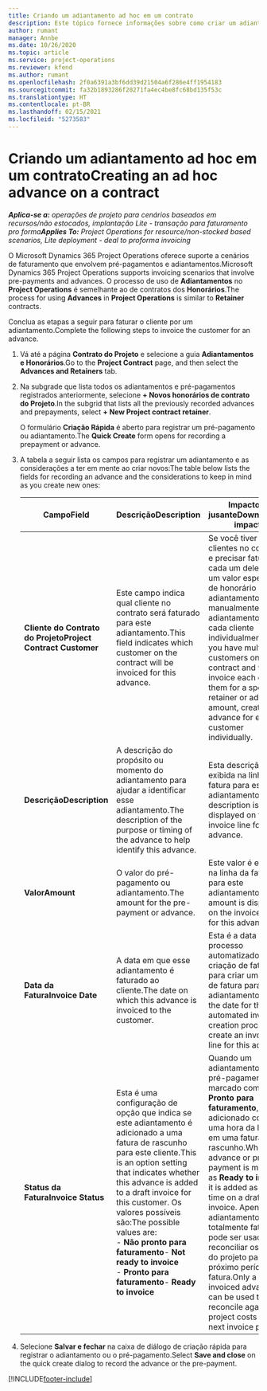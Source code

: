 ```yaml
---
title: Criando um adiantamento ad hoc em um contrato
description: Este tópico fornece informações sobre como criar um adiantamento em um contrato, conforme necessário.
author: rumant
manager: Annbe
ms.date: 10/26/2020
ms.topic: article
ms.service: project-operations
ms.reviewer: kfend
ms.author: rumant
ms.openlocfilehash: 2f0a6391a3bf6dd39d21504a6f286e4ff1954183
ms.sourcegitcommit: fa32b1893286f20271fa4ec4be8fc68bd135f53c
ms.translationtype: HT
ms.contentlocale: pt-BR
ms.lasthandoff: 02/15/2021
ms.locfileid: "5273583"
---
```

# <a name="creating-an-ad-hoc-advance-on-a-contract"></a><span data-ttu-id="fa40f-103">Criando um adiantamento ad hoc em um contrato</span><span class="sxs-lookup"><span data-stu-id="fa40f-103">Creating an ad hoc advance on a contract</span></span>

<span data-ttu-id="fa40f-104">_**Aplica-se a:** operações de projeto para cenários baseados em recursos/não estocados, implantação Lite - transação para faturamento pro forma_</span><span class="sxs-lookup"><span data-stu-id="fa40f-104">_**Applies To:** Project Operations for resource/non-stocked based scenarios, Lite deployment - deal to proforma invoicing_</span></span>

<span data-ttu-id="fa40f-105">O Microsoft Dynamics 365 Project Operations oferece suporte a cenários de faturamento que envolvem pré-pagamentos e adiantamentos.</span><span class="sxs-lookup"><span data-stu-id="fa40f-105">Microsoft Dynamics 365 Project Operations supports invoicing scenarios that involve pre-payments and advances.</span></span> <span data-ttu-id="fa40f-106">O processo de uso de **Adiantamentos** no **Project Operations** é semelhante ao de contratos dos **Honorários**.</span><span class="sxs-lookup"><span data-stu-id="fa40f-106">The process for using **Advances** in **Project Operations** is similar to **Retainer** contracts.</span></span> 

<span data-ttu-id="fa40f-107">Conclua as etapas a seguir para faturar o cliente por um adiantamento.</span><span class="sxs-lookup"><span data-stu-id="fa40f-107">Complete the following steps to invoice the customer for an advance.</span></span>

1. <span data-ttu-id="fa40f-108">Vá até a página **Contrato do Projeto** e selecione a guia **Adiantamentos e Honorários**.</span><span class="sxs-lookup"><span data-stu-id="fa40f-108">Go to the **Project Contract** page, and then select the **Advances and Retainers** tab.</span></span>
2. <span data-ttu-id="fa40f-109">Na subgrade que lista todos os adiantamentos e pré-pagamentos registrados anteriormente, selecione **+ Novos honorários de contrato do Projeto**.</span><span class="sxs-lookup"><span data-stu-id="fa40f-109">In the subgrid that lists all the previously recorded advances and prepayments, select **+ New Project contract retainer**.</span></span> 

    <span data-ttu-id="fa40f-110">O formulário **Criação Rápida** é aberto para registrar um pré-pagamento ou adiantamento.</span><span class="sxs-lookup"><span data-stu-id="fa40f-110">The **Quick Create** form opens for recording a prepayment or advance.</span></span>
    
3. <span data-ttu-id="fa40f-111">A tabela a seguir lista os campos para registrar um adiantamento e as considerações a ter em mente ao criar novos:</span><span class="sxs-lookup"><span data-stu-id="fa40f-111">The table below lists the fields for recording an advance and the considerations to keep in mind as you create new ones:</span></span>

    | <span data-ttu-id="fa40f-112">Campo</span><span class="sxs-lookup"><span data-stu-id="fa40f-112">Field</span></span> | <span data-ttu-id="fa40f-113">Descrição</span><span class="sxs-lookup"><span data-stu-id="fa40f-113">Description</span></span> | <span data-ttu-id="fa40f-114">Impacto a jusante</span><span class="sxs-lookup"><span data-stu-id="fa40f-114">Downstream impact</span></span> |
    | --- | --- | --- |
    | <span data-ttu-id="fa40f-115">**Cliente do Contrato do Projeto**</span><span class="sxs-lookup"><span data-stu-id="fa40f-115">**Project Contract Customer**</span></span> | <span data-ttu-id="fa40f-116">Este campo indica qual cliente no contrato será faturado para este adiantamento.</span><span class="sxs-lookup"><span data-stu-id="fa40f-116">This field indicates which customer on the contract will be invoiced for this advance.</span></span> | <span data-ttu-id="fa40f-117">Se você tiver vários clientes no contrato e precisar faturar cada um deles por um valor específico de honorário ou adiantamento, crie manualmente um adiantamento para cada cliente individualmente.</span><span class="sxs-lookup"><span data-stu-id="fa40f-117">If you have multiple customers on the contract and want to invoice each of them for a specific retainer or advance amount, create an advance for each customer individually.</span></span> |
    | <span data-ttu-id="fa40f-118">**Descrição**</span><span class="sxs-lookup"><span data-stu-id="fa40f-118">**Description**</span></span> | <span data-ttu-id="fa40f-119">A descrição do propósito ou momento do adiantamento para ajudar a identificar esse adiantamento.</span><span class="sxs-lookup"><span data-stu-id="fa40f-119">The description of the purpose or timing of the advance to help identify this advance.</span></span> | <span data-ttu-id="fa40f-120">Esta descrição é exibida na linha da fatura para este adiantamento.</span><span class="sxs-lookup"><span data-stu-id="fa40f-120">This description is displayed on the invoice line for this advance.</span></span> |
    | <span data-ttu-id="fa40f-121">**Valor**</span><span class="sxs-lookup"><span data-stu-id="fa40f-121">**Amount**</span></span> | <span data-ttu-id="fa40f-122">O valor do pré-pagamento ou adiantamento.</span><span class="sxs-lookup"><span data-stu-id="fa40f-122">The amount for the pre-payment or advance.</span></span> | <span data-ttu-id="fa40f-123">Este valor é exibido na linha da fatura para este adiantamento.</span><span class="sxs-lookup"><span data-stu-id="fa40f-123">This amount is displayed on the invoice line for this advance.</span></span> |
    | <span data-ttu-id="fa40f-124">**Data da Fatura**</span><span class="sxs-lookup"><span data-stu-id="fa40f-124">**Invoice Date**</span></span> | <span data-ttu-id="fa40f-125">A data em que esse adiantamento é faturado ao cliente.</span><span class="sxs-lookup"><span data-stu-id="fa40f-125">The date on which this advance is invoiced to the customer.</span></span> | <span data-ttu-id="fa40f-126">Esta é a data para o processo automatizado de criação de fatura para criar uma linha de fatura para este adiantamento.</span><span class="sxs-lookup"><span data-stu-id="fa40f-126">This is the date for the automated invoice creation process to create an invoice line for this advance.</span></span> |
    | <span data-ttu-id="fa40f-127">**Status da Fatura**</span><span class="sxs-lookup"><span data-stu-id="fa40f-127">**Invoice Status**</span></span> | <span data-ttu-id="fa40f-128">Esta é uma configuração de opção que indica se este adiantamento é adicionado a uma fatura de rascunho para este cliente.</span><span class="sxs-lookup"><span data-stu-id="fa40f-128">This is an option setting that indicates whether this advance is added to a draft invoice for this customer.</span></span> <span data-ttu-id="fa40f-129">Os valores possíveis são:</span><span class="sxs-lookup"><span data-stu-id="fa40f-129">The possible values are:</span></span></br><span data-ttu-id="fa40f-130">- **Não pronto para faturamento**</span><span class="sxs-lookup"><span data-stu-id="fa40f-130">- **Not ready to invoice**</span></span></br><span data-ttu-id="fa40f-131">- **Pronto para faturamento**</span><span class="sxs-lookup"><span data-stu-id="fa40f-131">- **Ready to invoice**</span></span> | <span data-ttu-id="fa40f-132">Quando um adiantamento ou pré-pagamento é marcado como **Pronto para faturamento**, ele é adicionado como uma hora da linha em uma fatura de rascunho.</span><span class="sxs-lookup"><span data-stu-id="fa40f-132">When an advance or pre-payment is marked as **Ready to invoice**, it is added as a line time on a draft invoice.</span></span> <span data-ttu-id="fa40f-133">Apenas um adiantamento totalmente faturado pode ser usado para reconciliar os custos do projeto para o próximo período da fatura.</span><span class="sxs-lookup"><span data-stu-id="fa40f-133">Only a fully invoiced advance can be used to reconcile against project costs for the next invoice period.</span></span> |

4. <span data-ttu-id="fa40f-134">Selecione **Salvar e fechar** na caixa de diálogo de criação rápida para registrar o adiantamento ou o pré-pagamento.</span><span class="sxs-lookup"><span data-stu-id="fa40f-134">Select **Save and close** on the quick create dialog to record the advance or the pre-payment.</span></span>


[!INCLUDE[footer-include](../../includes/footer-banner.md)]
